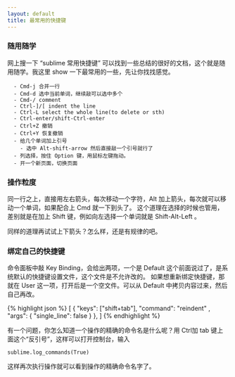 ```yaml
---
layout: default
title: 最常用的快捷键
---
```

### 随用随学

网上搜一下 “sublime 常用快捷键” 可以找到一些总结的很好的文档，这个就是随用随学。我这里 show 一下最常用的一些，先让你找找感觉。

	  - Cmd-j 合并一行
	  - Cmd-d 选中当前单词，继续敲可以选中多个
	  - Cmd-/ comment
	  - Ctrl-]/[ indent the line
	  - Ctrl-L select the whole line(to delete or sth)
	  - Ctrl-enter/shift-Ctrl-enter
	  - Ctrl+Z 撤销
	  - Ctrl+Y 恢复撤销
	  - 给几个单词加上引号
	    - 选中 Alt-shift-arrow 然后直接敲一个引号就行了
	  - 列选择，按住 Option 键，用鼠标左键拖动。
	  - 开一个新页面，切换页面

### 操作粒度

同一行之上，直接用左右箭头，每次移动一个字符，Alt 加上箭头，每次就可以移动一个单词，如果配合上 Cmd 就一下到头了。
这个道理在选择的时候也管用，差别就是在加上 Shift 键，例如向左选择一个单词就是 Shift-Alt-Left 。

同样的道理再试试上下箭头？怎么样，还是有规律的吧。

### 绑定自己的快捷键

命令面板中敲 Key Binding，会给出两项，一个是 Default 这个前面说过了，是系统默认的快捷键设置文件，这个文件是不允许改的。
如果想重新绑定快捷键，那就在 User 这一项，打开后是一个空文件。可以从 Default 中拷贝内容过来，然后自己再改。

{% highlight json %}
[
  { "keys": ["shift+tab"], "command": "reindent" , "args": { "single_line": false } },
]
{% endhighlight %}

有一个问题，你怎么知道一个操作的精确的命令名是什么呢？用 Ctrl加 tab 键上面这个“反引号”，这样可以打开控制台，输入

    sublime.log_commands(True)

这样再次执行操作就可以看到操作的精确命令名字了。